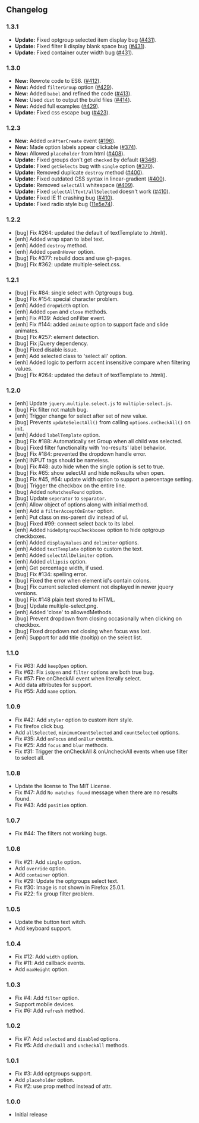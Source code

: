 ## Changelog

### 1.3.1

- **Update:** Fixed optgroup selected item display bug ([#431](https://github.com/wenzhixin/multiple-select/pull/431)).
- **Update:** Fixed filter li display blank space bug ([#431](https://github.com/wenzhixin/multiple-select/pull/431)).
- **Update:** Fixed container outer width bug ([#431](https://github.com/wenzhixin/multiple-select/pull/431)).

### 1.3.0

- **New:** Rewrote code to ES6. ([#412](https://github.com/wenzhixin/multiple-select/pull/412)).
- **New:** Added `filterGroup` option ([#429](https://github.com/wenzhixin/multiple-select/pull/429)).
- **New:** Added `babel` and refined the code ([#413](https://github.com/wenzhixin/multiple-select/pull/413)).
- **New:** Used `dist` to output the build files ([#414](https://github.com/wenzhixin/multiple-select/pull/414)).
- **New:** Added full examples ([#429](https://github.com/wenzhixin/multiple-select/pull/429)).
- **Update:** Fixed css escape bug ([#423](https://github.com/wenzhixin/multiple-select/pull/423)).

### 1.2.3

- **New:** Added `onAfterCreate` event ([#196](https://github.com/wenzhixin/multiple-select/pull/196)).
- **New:** Made option labels appear clickable ([#374](https://github.com/wenzhixin/multiple-select/pull/374)).
- **New:** Allowed `placeholder` from html ([#408](https://github.com/wenzhixin/multiple-select/pull/408)).
- **Update:** Fixed groups don't get `checked` by default ([#346](https://github.com/wenzhixin/multiple-select/pull/346)).
- **Update:** Fixed `getSelects` bug with `single` option ([#370](https://github.com/wenzhixin/multiple-select/pull/370)).
- **Update:** Removed duplicate `destroy` method ([#400](https://github.com/wenzhixin/multiple-select/pull/400)).
- **Update:** Fixed outdated CSS syntax in linear-gradient ([#400](https://github.com/wenzhixin/multiple-select/pull/400)).
- **Update:** Removed `selectAll` whitespace ([#409](https://github.com/wenzhixin/multiple-select/pull/409)).
- **Update:** Fixed `selectAllText/allSelected` doesn't work ([#410](https://github.com/wenzhixin/multiple-select/pull/410)).
- **Update:** Fixed IE 11 crashing bug ([#410](https://github.com/wenzhixin/multiple-select/pull/410)).
- **Update:** Fixed radio style bug ([11e5e74](https://github.com/wenzhixin/multiple-select/commit/11e5e74c99d2407605492608ec0f150eadfc59ad)).

### 1.2.2

* [bug] Fix #264: updated the default of textTemplate to .html().
* [enh] Added wrap span to label text.
* [enh] Added `destroy` method.
* [enh] Added `openOnHover` option.
* [bug] Fix #377: rebuild docs and use gh-pages.
* [bug] Fix #362: update multiple-select.css.

### 1.2.1

* [bug] Fix #84: single select with Optgroups bug.
* [bug] Fix #154: special character problem.
* [enh] Added `dropWidth` option.
* [enh] Added `open` and `close` methods.
* [enh] Fix #139: Added onFilter event.
* [enh] Fix #144: added `animate` option to support fade and slide animates.
* [bug] Fix #257: <label> element detection.
* [bug] Fix jQuery dependency.
* [bug] Fixed disable issue.
* [enh] Add selected class to 'select all' option.
* [enh] Added logic to perform accent insensitive compare when filtering values.
* [bug] Fix #264: updated the default of textTemplate to .html().

### 1.2.0

* [enh] Update `jquery.multiple.select.js` to `multiple-select.js`.
* [bug] Fix filter not match bug.
* [enh] Trigger change for select after set of new value.
* [bug] Prevents `updateSelectAll()` from calling `options.onCheckAll()` on init.
* [enh] Added `labelTemplate` option.
* [bug] Fix #188: Automatically set Group when all child was selected.
* [bug] Fixed filter functionality with 'no-results' label behavior.
* [bug] Fix #184: prevented the dropdown handle error.
* [enh] INPUT tags should be nameless.
* [bug] Fix #48: auto hide when the single option is set to true.
* [bug] Fix #65: show selectAll and hide noResults when open.
* [bug] Fix #45, #64: update width option to support a percentage setting.
* [bug] Trigger the checkbox on the entire line.
* [bug] Added `noMatchesFound` option.
* [bug] Update `seperator` to `separator`.
* [enh] Allow object of options along with initial method.
* [enh] Add a `filterAcceptOnEnter` option.
* [enh] Put class on ms-parent div instead of ul.
* [bug] Fixed #99: connect select back to its label.
* [enh] Added `hideOptgroupCheckboxes` option to hide optgroup checkboxes.
* [enh] Added `displayValues` and `delimiter` options.
* [enh] Added `textTemplate` option to custom the text.
* [enh] Added `selectAllDelimiter` option.
* [enh] Added `ellipsis` option.
* [enh] Get percentage width, if used.
* [bug] Fix #134: spelling error.
* [bug] Fixed the error when element id's contain colons.
* [bug] Fix current selected element not displayed in newer jquery versions.
* [bug] Fix #148 plain text stored to HTML.
* [bug] Update multiple-select.png.
* [enh] Added 'close' to allowedMethods.
* [bug] Prevent dropdown from closing occasionally when clicking on checkbox.
* [bug] Fixed dropdown not closing when focus was lost.
* [enh] Support for add title (tooltip) on the select list.

### 1.1.0

* Fix #63: Add ```keepOpen``` option.
* Fix #62: Fix ```isOpen``` and ```filter``` options are both true bug.
* Fix #57: Fire onCheckAll event when literally select.
* Add data attributes for support.
* Fix #55: Add ```name``` option.

### 1.0.9

* Fix #42: Add ```styler``` option to custom item style.
* Fix firefox click bug.
* Add ```allSelected```, ```minimumCountSelected``` and ```countSelected``` options.
* Fix #35: Add ```onFocus``` and ```onBlur``` events.
* Fix #25: Add ```focus``` and ```blur``` methods.
* Fix #31: Trigger the onCheckAll & onUncheckAll events when use filter to select all.

### 1.0.8

* Update the license to The MIT License.
* Fix #47: Add ```No matches found``` message when there are no results found.
* Fix #43: Add ```position``` option.

### 1.0.7

* Fix #44: The filters not working bugs.

### 1.0.6

* Fix #21: Add ```single``` option.
* Add ```override``` option.
* Add ```container``` option.
* Fix #29: Update the optgroups select text.
* Fix #30: Image is not shown in Firefox 25.0.1.
* Fix #22: fix group filter problem.

### 1.0.5

* Update the button text witdh.
* Add keyboard support.

### 1.0.4

* Fix #12: Add ```width``` option.
* Fix #11: Add callback events.
* Add ```maxHeight``` option.

### 1.0.3

* Fix #4: Add ```filter``` option.
* Support mobile devices.
* Fix #6: Add ```refresh``` method.

### 1.0.2

* Fix #7: Add ```selected``` and ```disabled``` options.
* Fix #5: Add ```checkAll``` and ```uncheckAll``` methods.

### 1.0.1

* Fix #3: Add optgroups support.
* Add ```placeholder``` option.
* Fix #2: use prop method instead of attr.

### 1.0.0

* Initial release
